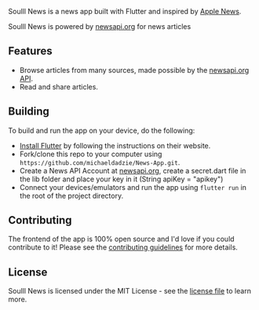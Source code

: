 Soulll News is a news app built with Flutter and inspired by [Apple News](https://www.apple.com/apple-news/).

Soulll News is powered by [newsapi.org](https://newsapi.org) for news articles

## Features

- Browse articles from many sources, made possible by the [newsapi.org API](https://newsapi.org).
- Read and share articles.

## Building

To build and run the app on your device, do the following:

-   [Install Flutter](https://flutter.dev/docs/get-started/install/) by following the instructions on their website.
-   Fork/clone this repo to your computer using `https://github.com/michaeldadzie/News-App.git`.
-   Create a News API Account at [newsapi.org](https://newsapi.org), create a secret.dart file in the lib folder and place your key in it (String apiKey = "apikey")
-   Connect your devices/emulators and run the app using `flutter run` in the root of the project directory.

## Contributing

The frontend of the app is 100% open source and I'd love if you could contribute to it! Please see the [contributing guidelines](CONTRIBUTING.md) for more details.


## License

Soulll News is licensed under the MIT License - see the [license file](LICENSE) to learn more.
